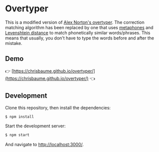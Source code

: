 # Overtyper

This is a modified version of [Alex Norton's overtyper](https://github.com/alexnorton/overtyper). The
correction matching algorithm has been replaced by one that uses [metaphones](https://en.wikipedia.org/wiki/Metaphone)
and [Levenshtein distance](https://en.wikipedia.org/wiki/Levenshtein_distance) to match phonetically similar
words/phrases. This means that usually, you don't have to type the words before and after the mistake.

## Demo

👉 [https://chrisbaume.github.io/overtyper/](https://chrisbaume.github.io/overtyper/) 👈

## Development

Clone this repository, then install the dependencies:

```bash
$ npm install
```

Start the development server:

```bash
$ npm start
```

And navigate to [http://localhost:3000/](http://localhost:3000/).
